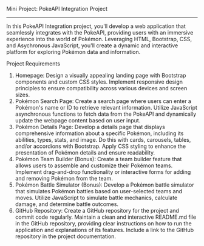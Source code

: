 Mini Project: PokeAPI Integration Project
________________________________________
In this PokeAPI Integration project, you'll develop a web application that seamlessly integrates with the PokeAPI, providing users with an immersive experience into the world of Pokémon. Leveraging HTML, Bootstrap, CSS, and Asychronous JavaScript, you'll create a dynamic and interactive platform for exploring Pokémon data and information.

Project Requirements
1.	Homepage:
Design a visually appealing landing page with Bootstrap components and custom CSS styles.
Implement responsive design principles to ensure compatibility across various devices and screen sizes.
2.	Pokémon Search Page:
Create a search page where users can enter a Pokémon's name or ID to retrieve relevant information.
Utilize JavaScript asynchronous functions to fetch data from the PokeAPI and dynamically update the webpage content based on user input.
3.	Pokémon Details Page:
Develop a details page that displays comprehensive information about a specific Pokémon, including its abilities, types, stats, and image.
Do this with cards, carousels, tables, and/or accordions with Bootstrap. 
Apply CSS styling to enhance the presentation of Pokémon details and ensure readability.
4.	Pokémon Team Builder (Bonus):
Create a team builder feature that allows users to assemble and customize their Pokémon teams.
Implement drag-and-drop functionality or interactive forms for adding and removing Pokémon from the team.
5.	Pokémon Battle Simulator (Bonus):
Develop a Pokémon battle simulator that simulates Pokémon battles based on user-selected teams and moves.
Utilize JavaScript to simulate battle mechanics, calculate damage, and determine battle outcomes.
6.	GitHub Repository:
Create a GitHub repository for the project and commit code regularly.
Maintain a clean and interactive README.md file in the GitHub repository, providing clear instructions on how to run the application and explanations of its features.
Include a link to the GitHub repository in the project documentation.

